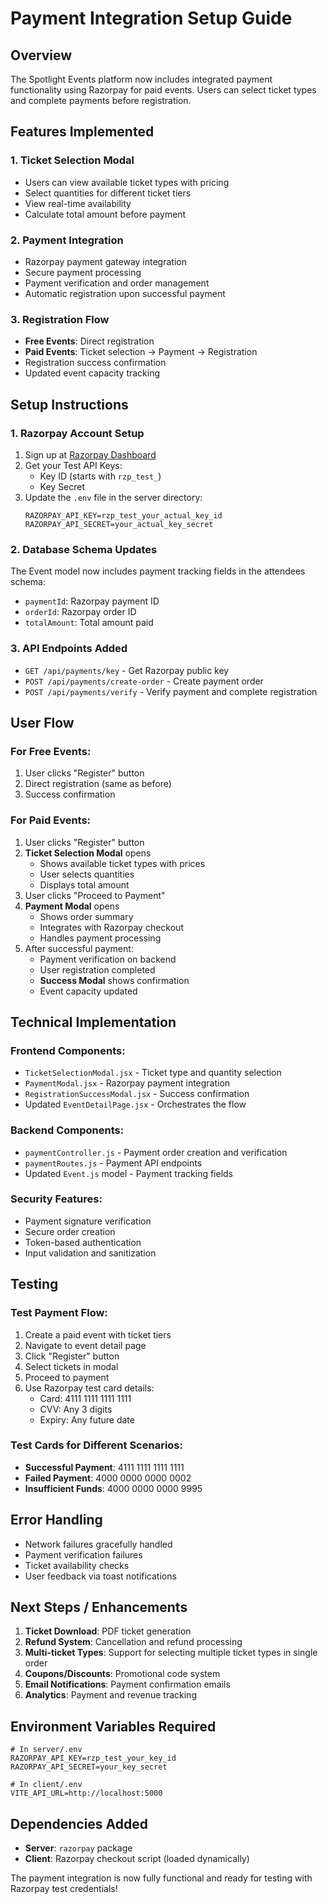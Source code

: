 # Payment Integration Setup Guide

## Overview
The Spotlight Events platform now includes integrated payment functionality using Razorpay for paid events. Users can select ticket types and complete payments before registration.

## Features Implemented

### 1. **Ticket Selection Modal**
- Users can view available ticket types with pricing
- Select quantities for different ticket tiers
- View real-time availability
- Calculate total amount before payment

### 2. **Payment Integration**
- Razorpay payment gateway integration
- Secure payment processing
- Payment verification and order management
- Automatic registration upon successful payment

### 3. **Registration Flow**
- **Free Events**: Direct registration
- **Paid Events**: Ticket selection → Payment → Registration
- Registration success confirmation
- Updated event capacity tracking

## Setup Instructions

### 1. **Razorpay Account Setup**
1. Sign up at [Razorpay Dashboard](https://dashboard.razorpay.com/)
2. Get your Test API Keys:
   - Key ID (starts with `rzp_test_`)
   - Key Secret
3. Update the `.env` file in the server directory:
   ```env
   RAZORPAY_API_KEY=rzp_test_your_actual_key_id
   RAZORPAY_API_SECRET=your_actual_key_secret
   ```

### 2. **Database Schema Updates**
The Event model now includes payment tracking fields in the attendees schema:
- `paymentId`: Razorpay payment ID
- `orderId`: Razorpay order ID  
- `totalAmount`: Total amount paid

### 3. **API Endpoints Added**
- `GET /api/payments/key` - Get Razorpay public key
- `POST /api/payments/create-order` - Create payment order
- `POST /api/payments/verify` - Verify payment and complete registration

## User Flow

### For Free Events:
1. User clicks "Register" button
2. Direct registration (same as before)
3. Success confirmation

### For Paid Events:
1. User clicks "Register" button
2. **Ticket Selection Modal** opens
   - Shows available ticket types with prices
   - User selects quantities
   - Displays total amount
3. User clicks "Proceed to Payment"
4. **Payment Modal** opens
   - Shows order summary
   - Integrates with Razorpay checkout
   - Handles payment processing
5. After successful payment:
   - Payment verification on backend
   - User registration completed
   - **Success Modal** shows confirmation
   - Event capacity updated

## Technical Implementation

### Frontend Components:
- `TicketSelectionModal.jsx` - Ticket type and quantity selection
- `PaymentModal.jsx` - Razorpay payment integration  
- `RegistrationSuccessModal.jsx` - Success confirmation
- Updated `EventDetailPage.jsx` - Orchestrates the flow

### Backend Components:
- `paymentController.js` - Payment order creation and verification
- `paymentRoutes.js` - Payment API endpoints
- Updated `Event.js` model - Payment tracking fields

### Security Features:
- Payment signature verification
- Secure order creation
- Token-based authentication
- Input validation and sanitization

## Testing

### Test Payment Flow:
1. Create a paid event with ticket tiers
2. Navigate to event detail page
3. Click "Register" button
4. Select tickets in modal
5. Proceed to payment
6. Use Razorpay test card details:
   - Card: 4111 1111 1111 1111
   - CVV: Any 3 digits
   - Expiry: Any future date

### Test Cards for Different Scenarios:
- **Successful Payment**: 4111 1111 1111 1111
- **Failed Payment**: 4000 0000 0000 0002
- **Insufficient Funds**: 4000 0000 0000 9995

## Error Handling
- Network failures gracefully handled
- Payment verification failures
- Ticket availability checks
- User feedback via toast notifications

## Next Steps / Enhancements
1. **Ticket Download**: PDF ticket generation
2. **Refund System**: Cancellation and refund processing
3. **Multi-ticket Types**: Support for selecting multiple ticket types in single order
4. **Coupons/Discounts**: Promotional code system
5. **Email Notifications**: Payment confirmation emails
6. **Analytics**: Payment and revenue tracking

## Environment Variables Required

```env
# In server/.env
RAZORPAY_API_KEY=rzp_test_your_key_id
RAZORPAY_API_SECRET=your_key_secret

# In client/.env  
VITE_API_URL=http://localhost:5000
```

## Dependencies Added
- **Server**: `razorpay` package
- **Client**: Razorpay checkout script (loaded dynamically)

The payment integration is now fully functional and ready for testing with Razorpay test credentials!
